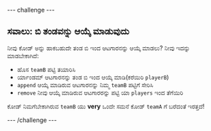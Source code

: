 --- challenge ---

## ಸವಾಲು: ಬಿ ತಂಡವನ್ನು ಆಯ್ಕೆ ಮಾಡುವುದು

ನೀವು ಕೋಡ್ ಅನ್ನು ಹಾಕಬಹುದೇ ತಂಡ ಬಿ ಇಂದ ಆಟಗಾರನನ್ನು ಆಯ್ಕೆ ಮಾಡಲು? ನೀವು ಇದನ್ನು ಮಾಡಬೇಕಾಗಿದೆ:

+ ಹೊಸ `teamB` ಪಟ್ಟಿ ತಯಾರಿಸಿ
+ ರ್ಯಾಂಡಮ್ ಆಟಗಾರನನ್ನು ತಂಡ ಬಿ ಇಂದ ಆಯ್ಕೆ ಮಾಡಿ(ಕರೆಯಿರಿ `playerB`)
+ `append` ಆಯ್ಕೆ ಮಾಡಿರುವ ಆಟಗಾರನನ್ನು ನಿಮ್ಮ `teamB` ಪಟ್ಟಿಗೆ ಸೇರಿಸಿ
+ `remove` ನೀವು ಆಯ್ಕೆ ಮಾಡಿರುವ ಆಟಗಾರರನ್ನು ಪಟ್ಟಿ ಯಾ `players` ಇಂದ ತೆಗೆಯಿರಿ

ಕೋಡ್ ನಿಮಗೆಬೇಕಾಗಿರುವ `teamB` ಯು **very** ಒಂದೇ ಸಮನೆ ಕೋಡ್ `teamA` ಗೆ ಬರೆದಂತೆ ಇರತ್ತದೆ!

--- /challenge ---